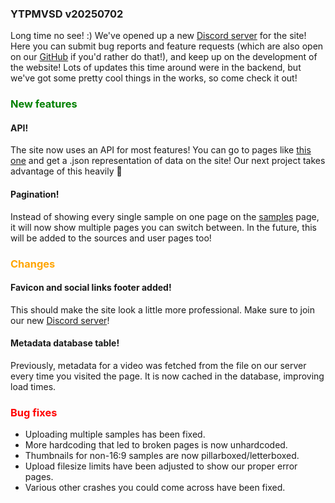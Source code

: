 ### YTPMVSD v20250702
Long time no see! :) We've opened up a new [Discord server](https://discord.gg/jGKaQWj8nC) for the site! Here you can submit bug reports and feature requests (which are also open on our [GitHub](https://github.com/ytpmvsd/ytpmvsd) if you'd rather do that!), and keep up on the development of the website! Lots of updates this time around were in the backend, but we've got some pretty cool things in the works, so come check it out!

### <span style="color:green">New features</span>
#### API!
The site now uses an API for most features! You can go to pages like [this one](/api/top_samples) and get a .json representation of data on the site! Our next project takes advantage of this heavily 👀
#### Pagination!
Instead of showing every single sample on one page on the [samples](/samples) page, it will now show multiple pages you can switch between. In the future, this will be added to the sources and user pages too!

### <span style="color:orange">Changes</span>
#### Favicon and social links footer added!
This should make the site look a little more professional. Make sure to join our new [Discord server](https://discord.gg/jGKaQWj8nC)!
#### Metadata database table!
Previously, metadata for a video was fetched from the file on our server every time you visited the page. It is now cached in the database, improving load times.

### <span style="color:red">Bug fixes</span>
- Uploading multiple samples has been fixed.
- More hardcoding that led to broken pages is now unhardcoded.
- Thumbnails for non-16:9 samples are now pillarboxed/letterboxed.
- Upload filesize limits have been adjusted to show our proper error pages.
- Various other crashes you could come across have been fixed.